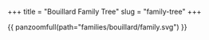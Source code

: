 +++
title = "Bouillard Family Tree"
slug = "family-tree"
+++

{{ panzoomfull(path="families/bouillard/family.svg") }}
